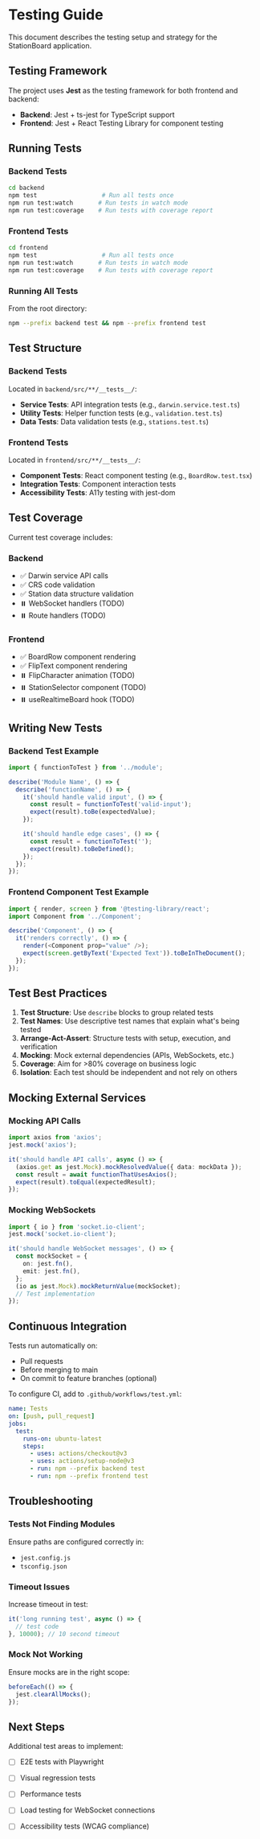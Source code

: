 # Testing Guide

This document describes the testing setup and strategy for the StationBoard application.

## Testing Framework

The project uses **Jest** as the testing framework for both frontend and backend:

- **Backend**: Jest + ts-jest for TypeScript support
- **Frontend**: Jest + React Testing Library for component testing

## Running Tests

### Backend Tests

```bash
cd backend
npm test                  # Run all tests once
npm run test:watch       # Run tests in watch mode
npm run test:coverage    # Run tests with coverage report
```

### Frontend Tests

```bash
cd frontend
npm test                  # Run all tests once
npm run test:watch       # Run tests in watch mode
npm run test:coverage    # Run tests with coverage report
```

### Running All Tests

From the root directory:

```bash
npm --prefix backend test && npm --prefix frontend test
```

## Test Structure

### Backend Tests

Located in `backend/src/**/__tests__/`:

- **Service Tests**: API integration tests (e.g., `darwin.service.test.ts`)
- **Utility Tests**: Helper function tests (e.g., `validation.test.ts`)
- **Data Tests**: Data validation tests (e.g., `stations.test.ts`)

### Frontend Tests

Located in `frontend/src/**/__tests__/`:

- **Component Tests**: React component testing (e.g., `BoardRow.test.tsx`)
- **Integration Tests**: Component interaction tests
- **Accessibility Tests**: A11y testing with jest-dom

## Test Coverage

Current test coverage includes:

### Backend
- ✅ Darwin service API calls
- ✅ CRS code validation
- ✅ Station data structure validation
- ⏸️ WebSocket handlers (TODO)
- ⏸️ Route handlers (TODO)

### Frontend
- ✅ BoardRow component rendering
- ✅ FlipText component rendering
- ⏸️ FlipCharacter animation (TODO)
- ⏸️ StationSelector component (TODO)
- ⏸️ useRealtimeBoard hook (TODO)

## Writing New Tests

### Backend Test Example

```typescript
import { functionToTest } from '../module';

describe('Module Name', () => {
  describe('functionName', () => {
    it('should handle valid input', () => {
      const result = functionToTest('valid-input');
      expect(result).toBe(expectedValue);
    });

    it('should handle edge cases', () => {
      const result = functionToTest('');
      expect(result).toBeDefined();
    });
  });
});
```

### Frontend Component Test Example

```typescript
import { render, screen } from '@testing-library/react';
import Component from '../Component';

describe('Component', () => {
  it('renders correctly', () => {
    render(<Component prop="value" />);
    expect(screen.getByText('Expected Text')).toBeInTheDocument();
  });
});
```

## Test Best Practices

1. **Test Structure**: Use `describe` blocks to group related tests
2. **Test Names**: Use descriptive test names that explain what's being tested
3. **Arrange-Act-Assert**: Structure tests with setup, execution, and verification
4. **Mocking**: Mock external dependencies (APIs, WebSockets, etc.)
5. **Coverage**: Aim for >80% coverage on business logic
6. **Isolation**: Each test should be independent and not rely on others

## Mocking External Services

### Mocking API Calls

```typescript
import axios from 'axios';
jest.mock('axios');

it('should handle API calls', async () => {
  (axios.get as jest.Mock).mockResolvedValue({ data: mockData });
  const result = await functionThatUsesAxios();
  expect(result).toEqual(expectedResult);
});
```

### Mocking WebSockets

```typescript
import { io } from 'socket.io-client';
jest.mock('socket.io-client');

it('should handle WebSocket messages', () => {
  const mockSocket = {
    on: jest.fn(),
    emit: jest.fn(),
  };
  (io as jest.Mock).mockReturnValue(mockSocket);
  // Test implementation
});
```

## Continuous Integration

Tests run automatically on:

- Pull requests
- Before merging to main
- On commit to feature branches (optional)

To configure CI, add to `.github/workflows/test.yml`:

```yaml
name: Tests
on: [push, pull_request]
jobs:
  test:
    runs-on: ubuntu-latest
    steps:
      - uses: actions/checkout@v3
      - uses: actions/setup-node@v3
      - run: npm --prefix backend test
      - run: npm --prefix frontend test
```

## Troubleshooting

### Tests Not Finding Modules

Ensure paths are configured correctly in:
- `jest.config.js`
- `tsconfig.json`

### Timeout Issues

Increase timeout in test:

```typescript
it('long running test', async () => {
  // test code
}, 10000); // 10 second timeout
```

### Mock Not Working

Ensure mocks are in the right scope:

```typescript
beforeEach(() => {
  jest.clearAllMocks();
});
```

## Next Steps

Additional test areas to implement:

- [ ] E2E tests with Playwright
- [ ] Visual regression tests
- [ ] Performance tests
- [ ] Load testing for WebSocket connections
- [ ] Accessibility tests (WCAG compliance)


